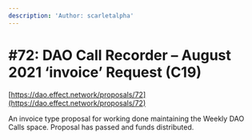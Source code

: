 ```yaml
---
description: 'Author: scarletalpha'
---
```


# #72: DAO Call Recorder – August 2021 ‘invoice’ Request (C19)

[https://dao.effect.network/proposals/72](https://dao.effect.network/proposals/72)

An invoice type proposal for working done maintaining the Weekly DAO Calls space. Proposal has passed and funds distributed.
